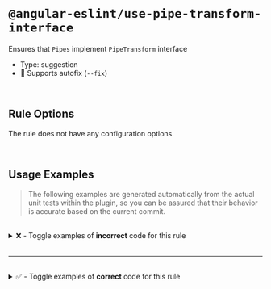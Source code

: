 <!--

  DO NOT EDIT.

  This markdown file was autogenerated using a mixture of the following files as the source of truth for its data:
  - ../../src/rules/use-pipe-transform-interface.ts
  - ../../tests/rules/use-pipe-transform-interface/cases.ts

  In order to update this file, it is therefore those files which need to be updated, as well as potentially the generator script:
  - ../../../../tools/scripts/generate-rule-docs.ts

-->

<br>

# `@angular-eslint/use-pipe-transform-interface`

Ensures that `Pipes` implement `PipeTransform` interface

- Type: suggestion
- 🔧 Supports autofix (`--fix`)

<br>

## Rule Options

The rule does not have any configuration options.

<br>

## Usage Examples

> The following examples are generated automatically from the actual unit tests within the plugin, so you can be assured that their behavior is accurate based on the current commit.

<br>

<details>
<summary>❌ - Toggle examples of <strong>incorrect</strong> code for this rule</summary>

<br>

#### Default Config

```json
{
  "rules": {
    "@angular-eslint/use-pipe-transform-interface": [
      "error"
    ]
  }
}
```

<br>

#### ❌ Invalid Code

```ts
@Pipe({ name: 'test' })
class Test {
      ~~~~
  transform(value: string) {}
}
```

<br>

---

<br>

#### Default Config

```json
{
  "rules": {
    "@angular-eslint/use-pipe-transform-interface": [
      "error"
    ]
  }
}
```

<br>

#### ❌ Invalid Code

```ts
import { HttpClient } from '@angular/common/http';
import type { PipeTransform } from '@angular/core';
import { Component,
  Pipe,
  Directive } from '@angular/core';

@Pipe({ name: 'test' })
class Test implements AnInterface {
      ~~~~
  transform(value: string) {}
}
```

<br>

---

<br>

#### Default Config

```json
{
  "rules": {
    "@angular-eslint/use-pipe-transform-interface": [
      "error"
    ]
  }
}
```

<br>

#### ❌ Invalid Code

```ts
import type { OnInit } from '@angular/core';

@OtherDecorator() @Pipe({ name: 'test' })
class Test implements AnInterface, AnotherInterface {
      ~~~~
  transform(value: string) {}
}
```

</details>

<br>

---

<br>

<details>
<summary>✅ - Toggle examples of <strong>correct</strong> code for this rule</summary>

<br>

#### Default Config

```json
{
  "rules": {
    "@angular-eslint/use-pipe-transform-interface": [
      "error"
    ]
  }
}
```

<br>

#### ✅ Valid Code

```ts
@Component({ template: 'test' })
class Test {}
```

<br>

---

<br>

#### Default Config

```json
{
  "rules": {
    "@angular-eslint/use-pipe-transform-interface": [
      "error"
    ]
  }
}
```

<br>

#### ✅ Valid Code

```ts
@Pipe({ name: 'test' })
class Test implements PipeTransform {
  transform(value: string) {}
}
```

<br>

---

<br>

#### Default Config

```json
{
  "rules": {
    "@angular-eslint/use-pipe-transform-interface": [
      "error"
    ]
  }
}
```

<br>

#### ✅ Valid Code

```ts
@OtherDecorator() @Pipe({ name: 'test' })
class Test implements PipeTransform {
  transform(value: string) {}
}
```

<br>

---

<br>

#### Default Config

```json
{
  "rules": {
    "@angular-eslint/use-pipe-transform-interface": [
      "error"
    ]
  }
}
```

<br>

#### ✅ Valid Code

```ts
@Pipe({ name: 'test' })
class Test implements ng.PipeTransform {
  transform(value: string) {}
}
```

</details>

<br>

